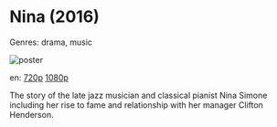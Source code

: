 # Nina (2016)

Genres: drama, music

![poster](http://image.tmdb.org/t/p/w500/bdrbqEhRgoXqfmWeHE4tMlVNShu.jpg)

en:
  [720p](magnet:?xt=urn:btih:A4E37388FBBB2EA610C44978BBC61FBA5412E396&tr=udp://glotorrents.pw:6969/announce&tr=udp://tracker.opentrackr.org:1337/announce&tr=udp://torrent.gresille.org:80/announce&tr=udp://tracker.openbittorrent.com:80&tr=udp://tracker.coppersurfer.tk:6969&tr=udp://tracker.leechers-paradise.org:6969&tr=udp://p4p.arenabg.ch:1337&tr=udp://tracker.internetwarriors.net:1337)
  [1080p](magnet:?xt=urn:btih:84268288B926186A0A4DDDDDF02F9A61B028EAB0&tr=udp://glotorrents.pw:6969/announce&tr=udp://tracker.opentrackr.org:1337/announce&tr=udp://torrent.gresille.org:80/announce&tr=udp://tracker.openbittorrent.com:80&tr=udp://tracker.coppersurfer.tk:6969&tr=udp://tracker.leechers-paradise.org:6969&tr=udp://p4p.arenabg.ch:1337&tr=udp://tracker.internetwarriors.net:1337)
  


The story of the late jazz musician and classical pianist Nina Simone including her rise to fame and relationship with her manager Clifton Henderson.